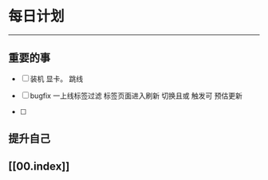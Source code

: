 
# 每日计划
---
## 重要的事

- [ ]  装机
      显卡。
      跳线 
- [ ]  bugfix
      一上线标签过滤
      标签页面进入刷新
      切换且或 触发可 预估更新
      
- [ ]  



## 提升自己

  



## [[00.index]]










